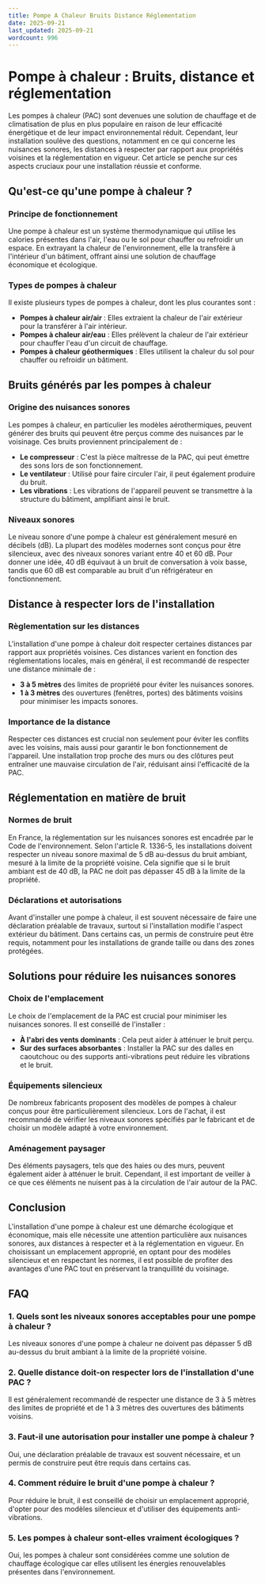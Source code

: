 ```yaml
---
title: Pompe A Chaleur Bruits Distance Réglementation
date: 2025-09-21
last_updated: 2025-09-21
wordcount: 996
---
```


# Pompe à chaleur : Bruits, distance et réglementation

Les pompes à chaleur (PAC) sont devenues une solution de chauffage et de climatisation de plus en plus populaire en raison de leur efficacité énergétique et de leur impact environnemental réduit. Cependant, leur installation soulève des questions, notamment en ce qui concerne les nuisances sonores, les distances à respecter par rapport aux propriétés voisines et la réglementation en vigueur. Cet article se penche sur ces aspects cruciaux pour une installation réussie et conforme.

## Qu'est-ce qu'une pompe à chaleur ?

### Principe de fonctionnement

Une pompe à chaleur est un système thermodynamique qui utilise les calories présentes dans l'air, l'eau ou le sol pour chauffer ou refroidir un espace. En extrayant la chaleur de l'environnement, elle la transfère à l'intérieur d'un bâtiment, offrant ainsi une solution de chauffage économique et écologique.

### Types de pompes à chaleur

Il existe plusieurs types de pompes à chaleur, dont les plus courantes sont :

- **Pompes à chaleur air/air** : Elles extraient la chaleur de l'air extérieur pour la transférer à l'air intérieur.
- **Pompes à chaleur air/eau** : Elles prélèvent la chaleur de l'air extérieur pour chauffer l'eau d'un circuit de chauffage.
- **Pompes à chaleur géothermiques** : Elles utilisent la chaleur du sol pour chauffer ou refroidir un bâtiment.

## Bruits générés par les pompes à chaleur

### Origine des nuisances sonores

Les pompes à chaleur, en particulier les modèles aérothermiques, peuvent générer des bruits qui peuvent être perçus comme des nuisances par le voisinage. Ces bruits proviennent principalement de :

- **Le compresseur** : C'est la pièce maîtresse de la PAC, qui peut émettre des sons lors de son fonctionnement.
- **Le ventilateur** : Utilisé pour faire circuler l'air, il peut également produire du bruit.
- **Les vibrations** : Les vibrations de l'appareil peuvent se transmettre à la structure du bâtiment, amplifiant ainsi le bruit.

### Niveaux sonores

Le niveau sonore d'une pompe à chaleur est généralement mesuré en décibels (dB). La plupart des modèles modernes sont conçus pour être silencieux, avec des niveaux sonores variant entre 40 et 60 dB. Pour donner une idée, 40 dB équivaut à un bruit de conversation à voix basse, tandis que 60 dB est comparable au bruit d'un réfrigérateur en fonctionnement.

## Distance à respecter lors de l'installation

### Règlementation sur les distances

L'installation d'une pompe à chaleur doit respecter certaines distances par rapport aux propriétés voisines. Ces distances varient en fonction des réglementations locales, mais en général, il est recommandé de respecter une distance minimale de :

- **3 à 5 mètres** des limites de propriété pour éviter les nuisances sonores.
- **1 à 3 mètres** des ouvertures (fenêtres, portes) des bâtiments voisins pour minimiser les impacts sonores.

### Importance de la distance

Respecter ces distances est crucial non seulement pour éviter les conflits avec les voisins, mais aussi pour garantir le bon fonctionnement de l'appareil. Une installation trop proche des murs ou des clôtures peut entraîner une mauvaise circulation de l'air, réduisant ainsi l'efficacité de la PAC.

## Réglementation en matière de bruit

### Normes de bruit

En France, la réglementation sur les nuisances sonores est encadrée par le Code de l'environnement. Selon l'article R. 1336-5, les installations doivent respecter un niveau sonore maximal de 5 dB au-dessus du bruit ambiant, mesuré à la limite de la propriété voisine. Cela signifie que si le bruit ambiant est de 40 dB, la PAC ne doit pas dépasser 45 dB à la limite de la propriété.

### Déclarations et autorisations

Avant d'installer une pompe à chaleur, il est souvent nécessaire de faire une déclaration préalable de travaux, surtout si l'installation modifie l'aspect extérieur du bâtiment. Dans certains cas, un permis de construire peut être requis, notamment pour les installations de grande taille ou dans des zones protégées.

## Solutions pour réduire les nuisances sonores

### Choix de l'emplacement

Le choix de l'emplacement de la PAC est crucial pour minimiser les nuisances sonores. Il est conseillé de l'installer :

- **À l'abri des vents dominants** : Cela peut aider à atténuer le bruit perçu.
- **Sur des surfaces absorbantes** : Installer la PAC sur des dalles en caoutchouc ou des supports anti-vibrations peut réduire les vibrations et le bruit.

### Équipements silencieux

De nombreux fabricants proposent des modèles de pompes à chaleur conçus pour être particulièrement silencieux. Lors de l'achat, il est recommandé de vérifier les niveaux sonores spécifiés par le fabricant et de choisir un modèle adapté à votre environnement.

### Aménagement paysager

Des éléments paysagers, tels que des haies ou des murs, peuvent également aider à atténuer le bruit. Cependant, il est important de veiller à ce que ces éléments ne nuisent pas à la circulation de l'air autour de la PAC.

## Conclusion

L'installation d'une pompe à chaleur est une démarche écologique et économique, mais elle nécessite une attention particulière aux nuisances sonores, aux distances à respecter et à la réglementation en vigueur. En choisissant un emplacement approprié, en optant pour des modèles silencieux et en respectant les normes, il est possible de profiter des avantages d'une PAC tout en préservant la tranquillité du voisinage.

## FAQ

### 1. Quels sont les niveaux sonores acceptables pour une pompe à chaleur ?

Les niveaux sonores d'une pompe à chaleur ne doivent pas dépasser 5 dB au-dessus du bruit ambiant à la limite de la propriété voisine.

### 2. Quelle distance doit-on respecter lors de l'installation d'une PAC ?

Il est généralement recommandé de respecter une distance de 3 à 5 mètres des limites de propriété et de 1 à 3 mètres des ouvertures des bâtiments voisins.

### 3. Faut-il une autorisation pour installer une pompe à chaleur ?

Oui, une déclaration préalable de travaux est souvent nécessaire, et un permis de construire peut être requis dans certains cas.

### 4. Comment réduire le bruit d'une pompe à chaleur ?

Pour réduire le bruit, il est conseillé de choisir un emplacement approprié, d'opter pour des modèles silencieux et d'utiliser des équipements anti-vibrations.

### 5. Les pompes à chaleur sont-elles vraiment écologiques ?

Oui, les pompes à chaleur sont considérées comme une solution de chauffage écologique car elles utilisent les énergies renouvelables présentes dans l'environnement.